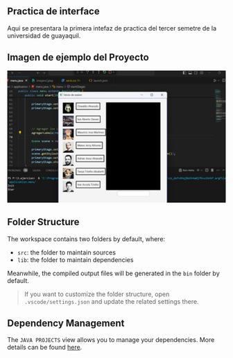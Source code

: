 ## Practica de interface

Aqui se presentara la primera intefaz de practica del tercer semetre de la universidad de guayaquil.

## Imagen de ejemplo del Proyecto
![Captura de Pantalla de la Aplicación](https://github.com/AlvaradoTrivino/proyecto/blob/main/Captura%20de%20pantalla%20(126).png)



## Folder Structure

The workspace contains two folders by default, where:

- `src`: the folder to maintain sources
- `lib`: the folder to maintain dependencies

Meanwhile, the compiled output files will be generated in the `bin` folder by default.

> If you want to customize the folder structure, open `.vscode/settings.json` and update the related settings there.

## Dependency Management

The `JAVA PROJECTS` view allows you to manage your dependencies. More details can be found [here](https://github.com/microsoft/vscode-java-dependency#manage-dependencies).
